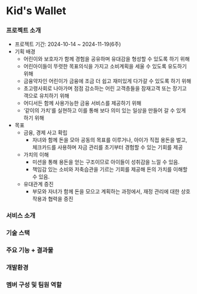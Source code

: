 # Kid's Wallet

### 프로젝트 소개
- 프로젝트 기간: 2024-10-14 ~ 2024-11-19(6주)
- 기획 배경
    - 어린이와 보호자가 함께 경험을 공유하며 유대감을 형성할 수 있도록 하기 위해
    - 어린아이들이 뚜렷한 목표의식을 가지고 소비계획을 세울 수 있도록 유도하기 위해
    - 금융약자인 어린이가 금융에 조금 더 쉽고 재미있게 다가갈 수 있도록 하기 위해
    - 초고령사회로 나아가며 점점 감소하는 어린 고객층들을 잠재고객 또는 장기고객으로 유치하기 위해
    - 어디서든 함께 사용가능한 금융 서비스를 제공하기 위해
    - ‘같이의 가치’를 실현하고 이를 통해 보다 의미 있는 일상을 만들어 갈 수 있게 하기 위해
- 목표
    - 금융, 경제 사고 확립
        - 자녀와 함께 돈을 모아 공동의 목표를 이루거나, 아이가 직접 용돈을 벌고, 체크카드를 사용하며 자금 관리를 초기부터 경험할 수 있는 기회를 제공
    - 가치의 이해
        - 미션을 통해 용돈을 얻는 구조이므로 아이들이 성취감을 느낄 수 있음.
        - 책임감 있는 소비와 저축습관을 기르는 기회를 제공해 돈의 가치를 이해할 수 있음.
    - 유대관계 증진
        - 부모와 자녀가 함께 돈을 모으고 계획하는 과정에서, 재정 관리에 대한 상호작용과 협력을 증진

### 서비스 소개

### 기술 스택

### 주요 기능 + 결과물

### 개발환경

### 멤버 구성 및 팀원 역할

